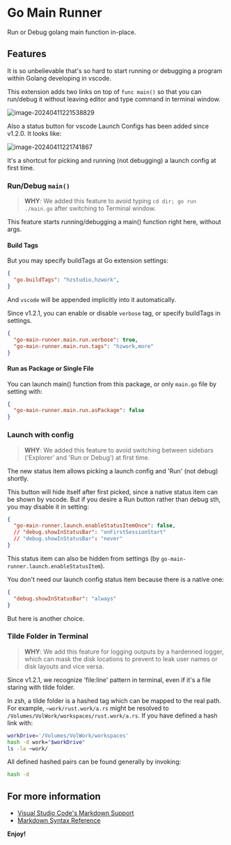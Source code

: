 # Go Main Runner

Run or Debug golang main function in-place.

## Features

It is so unbelievable that's so hard to start running or debugging a program within Golang developing in vscode.

This extension adds two links on top of `func main()` so that you can run/debug it without leaving editor and type command in terminal window.

![image-20240411221538829](https://cdn.jsdelivr.net/gh/hzimg/blog-pics@master/uPic/image-20240411221538829.png)

Also a status button for vscode Launch Configs has been added since v1.2.0. It looks like:

![image-20240411221741867](https://cdn.jsdelivr.net/gh/hzimg/blog-pics@master/uPic/image-20240411221741867.png)

It's a shortcut for picking and running (not debugging) a launch config at first time.

### Run/Debug `main()`

> **WHY**: We added this feature to avoid typing `cd dir; go run ./main.go` after switching to Terminal window.

This feature starts running/debugging a main() function right here, without args.

#### Build Tags

But you may specify buildTags at Go extension settings:

```json
{
  "go.buildTags": "hzstudio,hzwork",
}
```

And `vscode` will be appended implicitly into it automatically.

Since v1.2.1, you can enable or disable `verbose` tag, or specify buildTags in settings.

```json
{
  "go-main-runner.main.run.verbose": true,
  "go-main-runner.main.run.tags": "hzwork,more"
}
```

#### Run as Package or Single File

You can launch main() function from this package, or only `main.go` file by setting with:

```json
{
  "go-main-runner.main.run.asPackage": false
}
```

### Launch with config

> **WHY**: We added this feature to avoid switching between sidebars ('Explorer' and 'Run or Debug') at first time.

The new status item allows picking a launch config and 'Run' (not debug) shortly.

This button will hide itself after first picked, since a native status item can be shown by vscode.
But if you desire a Run button rather than debug sth, you may disable it in setting:

```json
{
  "go-main-runner.launch.enableStatusItemOnce": false,
  // "debug.showInStatusBar": "onFirstSessionStart"
  // "debug.showInStatusBar": "never"
}
```

This status item can also be hidden from settings (by `go-main-runner.launch.enableStatusItem`).

You don't need our launch config status item because there is a native one:

```json
{
  "debug.showInStatusBar": "always"
}
```

But here is another choice.

### Tilde Folder in Terminal

> **WHY**: We add this feature for logging outputs by a hardenned logger, which can mask the disk locations to prevent to leak user names or disk layouts and vice versa.

Since v1.2.1, we recognize 'file:line' pattern in terminal, even if it's a file staring with tilde folder.

In zsh, a tilde folder is a hashed tag which can be mapped to the real path. For example,
`~work/rust.work/a.rs` might be resolved to `/Volumes/VolWork/workspaces/rust.work/a.rs`.
If you have defined a hash link with:

```bash
workDrive='/Volumes/VolWork/workspaces'
hash -d work="$workDrive"
ls -la ~work/
```

All defined hashed pairs can be found generally by invoking:

```bash
hash -d
```

## For more information

* [Visual Studio Code's Markdown Support](http://code.visualstudio.com/docs/languages/markdown)
* [Markdown Syntax Reference](https://help.github.com/articles/markdown-basics/)

**Enjoy!**
